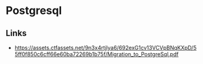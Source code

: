 # Postgresql

## Links
- https://assets.ctfassets.net/9n3x4rtjlya6/692exG1cv13VCVpBNqKXpD/55ff0f850c6cff66e60ba72269b1b75f/Migration_to_PostgreSql.pdf

